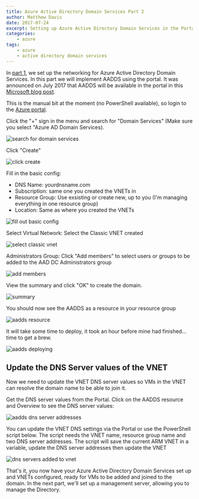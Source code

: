 ```yaml
---
title: Azure Active Directory Domain Services Part 2
author: Matthew Davis
date: 2017-07-24
excerpt: Setting up Azure Active Directory Domain Services in the Portal
categories: 
    - azure
tags:
    - azure
    - active directory domain services
---
```


In [part 1], we set up the networking for Azure Active Directory Domain Services. In this part we will implement AADDS using the portal. It was announced on July 2017 that AADDS will be available in the portal in this [Microsoft blog post].

This is the manual bit at the moment (no PowerShell available), so login to the [Azure portal].

Click the "+" sign in the menu and search for "Domain Services" (Make sure you select "Azure AD Domain Services).

![search for domain services](/images/azure-ad-domain-services/az-search-aadds.png)

Click "Create"

![click create](/images/azure-ad-domain-services/aadds-create.png)

Fill in the basic config:

- DNS Name: yourdnsname.com 
- Subscription: same one you created the VNETs in
- Resource Group: Use exsisting or create new, up to you (I'm managing everything in one resource group)
- Location: Same as where you created the VNETs

![fill out basic config](/images/azure-ad-domain-services/aadds-basic-config.png)

Select Virtual Network: Select the Classic VNET created

![select classic vnet](/images/azure-ad-domain-services/aadds-select-vnet.png)

Administrators Group: Click "Add members" to select users or groups to be added to the AAD DC Administrators group

![add members](/images/azure-ad-domain-services/aadds-add-members.png)

View the summary and click "OK" to create the domain.

![summary](/images/azure-ad-domain-services/aadds-summary.png)

You should now see the AADDS as a resource in your resource group

![aadds resource](/images/azure-ad-domain-services/aadds-resource.png)

It will take some time to deploy, it took an hour before mine had finished... time to get a brew.

![aadds deploying](/images/azure-ad-domain-services/aadds-deploying.png)

## Update the DNS Server values of the VNET
Now we need to update the VNET DNS server values so VMs in the VNET can resolve the domain name to be able to join it.

Get the DNS server values from the Portal. 
Click on the AADDS resource and Overview to see the DNS server values:

![aadds dns server addresses](/images/azure-ad-domain-services/aadds-overview.png)

You can update the VNET DNS settings via the Portal or use the PowerShell script below.
The script needs the VNET name, resource group name and two DNS server addresses.
The script will save the current ARM VNET in a variable, update the DNS server addresses then update the VNET

<script src="https://gist.github.com/MatthewJDavis/85b93d15ef222f504524cc4d0aae033f.js"></script>

![dns servers added to vnet](/images/azure-ad-domain-services/aadds-dns-servers.png)

That's it, you now have your Azure Active Directory Domain Services set up and VNETs configured, ready for VMs to be added and joined to the domain. In the next part, we'll set up a management server, allowing you to manage the Directory.

[part 1]: http://matthewdavis111.com/azure/azure-ad-domain-services-1/
[Microsoft blog post]: https://blogs.technet.microsoft.com/enterprisemobility/2017/07/11/new-public-preview-azure-ad-domain-services-admin-ux-in-the-new-azure-portal/
[Azure portal]: https://portal.azure.com